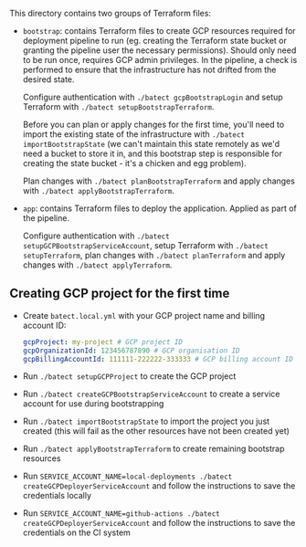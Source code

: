 This directory contains two groups of Terraform files:

* `bootstrap`: contains Terraform files to create GCP resources required for deployment pipeline to run (eg. creating the Terraform
  state bucket or granting the pipeline user the necessary permissions). Should only need to be run once, requires GCP admin privileges.
  In the pipeline, a check is performed to ensure that the infrastructure has not drifted from the desired state.

  Configure authentication with `./batect gcpBootstrapLogin` and setup Terraform with `./batect setupBootstrapTerraform`.

  Before you can plan or apply changes for the first time, you'll need to import the existing state of the infrastructure with
  `./batect importBootstrapState` (we can't maintain this state remotely as we'd need a bucket to store it in, and this bootstrap step
  is responsible for creating the state bucket - it's a chicken and egg problem).

  Plan changes with `./batect planBootstrapTerraform` and apply changes with `./batect applyBootstrapTerraform`.

* `app`: contains Terraform files to deploy the application. Applied as part of the pipeline.

  Configure authentication with `./batect setupGCPBootstrapServiceAccount`, setup Terraform with `./batect setupTerraform`, plan changes with `./batect planTerraform`
  and apply changes with `./batect applyTerraform`.

## Creating GCP project for the first time

* Create `batect.local.yml` with your GCP project name and billing account ID:

    ```yaml
    gcpProject: my-project # GCP project ID
    gcpOrganizationId: 123456787890 # GCP organisation ID
    gcpBillingAccountId: 111111-222222-333333 # GCP billing account ID to use
    ```

* Run `./batect setupGCPProject` to create the GCP project
* Run `./batect createGCPBootstrapServiceAccount` to create a service account for use during bootstrapping
* Run `./batect importBootstrapState` to import the project you just created (this will fail as the other resources have not been created yet)
* Run `./batect applyBootstrapTerraform` to create remaining bootstrap resources
* Run `SERVICE_ACCOUNT_NAME=local-deployments ./batect createGCPDeployerServiceAccount` and follow the instructions to save the credentials locally
* Run `SERVICE_ACCOUNT_NAME=github-actions ./batect createGCPDeployerServiceAccount` and follow the instructions to save the credentials on the CI system
